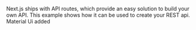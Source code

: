 Next.js ships with API routes, which provide an easy solution to build your own API. This example shows how it can be used to create your REST api.
Material Ui added
